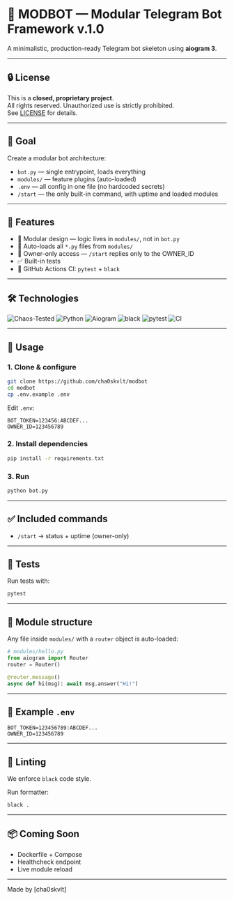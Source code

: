 # 🤖 MODBOT — Modular Telegram Bot Framework v.1.0

A minimalistic, production-ready Telegram bot skeleton using **aiogram 3**.

---

## 🔒 License

This is a **closed, proprietary project**.  
All rights reserved. Unauthorized use is strictly prohibited.  
See [LICENSE](./LICENSE) for details.

---
## 📌 Goal

Create a modular bot architecture:

- `bot.py` — single entrypoint, loads everything
- `modules/` — feature plugins (auto-loaded)
- `.env` — all config in one file (no hardcoded secrets)
- `/start` — the only built-in command, with uptime and loaded modules

---

## 🧠 Features

- 🧩 Modular design — logic lives in `modules/`, not in `bot.py`
- 🔁 Auto-loads all `*.py` files from `modules/`
- 🔐 Owner-only access — `/start` replies only to the OWNER_ID
- ✅ Built-in tests
- 🧪 GitHub Actions CI: `pytest` + `black`

---

## 🛠 Technologies

![Chaos-Tested](https://img.shields.io/badge/Chaos--Tested-red?style=flat-square)
![Python](https://img.shields.io/badge/Python-3.12-blue?logo=python)
![Aiogram](https://img.shields.io/badge/aiogram-3.4.x-lightgrey)
![black](https://img.shields.io/badge/code%20style-black-black?style=flat-square)
![pytest](https://img.shields.io/badge/tests-pytest-green?style=flat-square)
![CI](https://img.shields.io/github/actions/workflow/status/cha0skvlt/modbot/ci.yml?label=CI&style=flat-square)

---

## 🚀 Usage

### 1. Clone & configure

```bash
git clone https://github.com/cha0skvlt/modbot
cd modbot
cp .env.example .env
```

Edit `.env`:

```dotenv
BOT_TOKEN=123456:ABCDEF...
OWNER_ID=123456789
```

### 2. Install dependencies

```bash
pip install -r requirements.txt
```

### 3. Run

```bash
python bot.py
```

---

## ✅ Included commands

- `/start` → status + uptime (owner-only)

---

## 🧪 Tests

Run tests with:

```bash
pytest
```

---

## 🔄 Module structure

Any file inside `modules/` with a `router` object is auto-loaded:

```python
# modules/hello.py
from aiogram import Router
router = Router()

@router.message()
async def hi(msg): await msg.answer("Hi!")
```

---

## 🧱 Example `.env`

```dotenv
BOT_TOKEN=123456789:ABCDEF...
OWNER_ID=123456789
```

---

## 🧼 Linting

We enforce `black` code style.

Run formatter:

```bash
black .
```

---

## 📦 Coming Soon

- Dockerfile + Compose
- Healthcheck endpoint
- Live module reload

---

Made  by [cha0skvlt]

